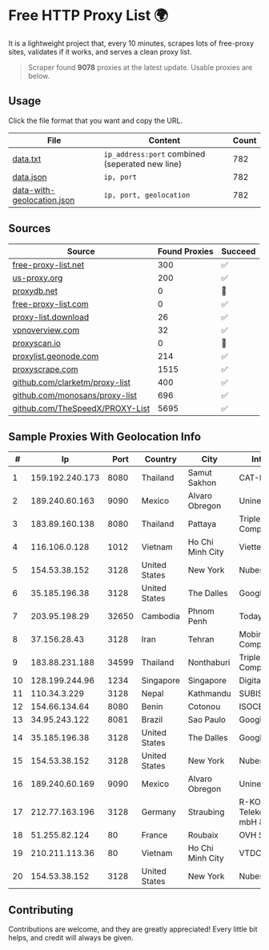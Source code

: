 
# Free HTTP Proxy List 🌍

It is a lightweight project that, every 10 minutes, scrapes lots of free-proxy sites, validates if it works, and serves a clean proxy list.


> Scraper found **9078** proxies at the latest update. Usable proxies are below.

## Usage

Click the file format that you want and copy the URL.


|File|Content|Count|
|----|-------|-----|
|[data.txt](https://raw.githubusercontent.com/themiralay/Proxy-List-World/master/data.txt)|`ip_address:port` combined (seperated new line)|782|
|[data.json](https://raw.githubusercontent.com/themiralay/Proxy-List-World/master/data.json)|`ip, port`|782|
|[data-with-geolocation.json](https://raw.githubusercontent.com/themiralay/Proxy-List-World/master/data-with-geolocation.json)|`ip, port, geolocation`|782|

## Sources

|Source|Found Proxies|Succeed|
|------|-------------|-------|
|[free-proxy-list.net](https://free-proxy-list.net)|300|✅|
|[us-proxy.org](https://www.us-proxy.org)|200|✅|
|[proxydb.net](http://proxydb.net)|0|🚫|
|[free-proxy-list.com](https://free-proxy-list.com/?page=&port=&type%5B%5D=http&type%5B%5D=https&up_time=0&search=Search)|0|✅|
|[proxy-list.download](https://www.proxy-list.download/HTTP)|26|✅|
|[vpnoverview.com](https://vpnoverview.com/privacy/anonymous-browsing/free-proxy-servers)|32|✅|
|[proxyscan.io](https://www.proxyscan.io)|0|🚫|
|[proxylist.geonode.com](https://proxylist.geonode.com/api/proxy-list?limit=300&page=1&sort_by=lastChecked&sort_type=desc&protocols=http,https)|214|✅|
|[proxyscrape.com](https://api.proxyscrape.com/v2/?request=displayproxies&protocol=http&timeout=10000&country=all&ssl=all&anonymity=all)|1515|✅|
|[github.com/clarketm/proxy-list](https://raw.githubusercontent.com/clarketm/proxy-list/master/proxy-list-raw.txt)|400|✅|
|[github.com/monosans/proxy-list](https://raw.githubusercontent.com/monosans/proxy-list/main/proxies/http.txt)|696|✅|
|[github.com/TheSpeedX/PROXY-List](https://raw.githubusercontent.com/TheSpeedX/PROXY-List/master/http.txt)|5695|✅|


## Sample Proxies With Geolocation Info

|#|Ip|Port|Country|City|Internet Service Provider|
|-|--|----|-------|----|-------------------------|
|1|159.192.240.173|8080|Thailand|Samut Sakhon|CAT-BB|
|2|189.240.60.163|9090|Mexico|Alvaro Obregon|Uninet S.A. de C.V.|
|3|183.89.160.138|8080|Thailand|Pattaya|Triple T Broadband Public Company Limited|
|4|116.106.0.128|1012|Vietnam|Ho Chi Minh City|Viettel Corporation|
|5|154.53.38.152|3128|United States|New York|Nubes, LLC|
|6|35.185.196.38|3128|United States|The Dalles|Google LLC|
|7|203.95.198.29|32650|Cambodia|Phnom Penh|Today Communication Co., Ltd|
|8|37.156.28.43|3128|Iran|Tehran|Mobin Net Communication Company|
|9|183.88.231.188|34599|Thailand|Nonthaburi|Triple T Broadband Public Company Limited|
|10|128.199.244.96|1234|Singapore|Singapore|DigitalOcean, LLC|
|11|110.34.3.229|3128|Nepal|Kathmandu|SUBISU C7|
|12|154.66.134.64|8080|Benin|Cotonou|ISOCEL SA|
|13|34.95.243.122|8081|Brazil|Sao Paulo|Google LLC|
|14|35.185.196.38|3128|United States|The Dalles|Google LLC|
|15|154.53.38.152|3128|United States|New York|Nubes, LLC|
|16|189.240.60.169|9090|Mexico|Alvaro Obregon|Uninet S.A. de C.V.|
|17|212.77.163.196|3128|Germany|Straubing|R-KOM Regensburger Telekommunikationsgesellschaft mbH & Co. KG|
|18|51.255.82.124|80|France|Roubaix|OVH SAS|
|19|210.211.113.36|80|Vietnam|Ho Chi Minh City|VTDC|
|20|154.53.38.152|3128|United States|New York|Nubes, LLC|



## Contributing

Contributions are welcome, and they are greatly appreciated! Every
little bit helps, and credit will always be given.


